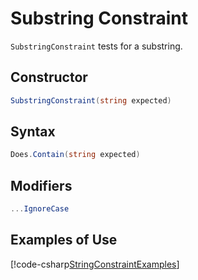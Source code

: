 # Substring Constraint

`SubstringConstraint` tests for a substring.

## Constructor

```csharp
SubstringConstraint(string expected)
```

## Syntax

```csharp
Does.Contain(string expected)
```

## Modifiers

```csharp
...IgnoreCase
```

## Examples of Use

[!code-csharp[StringConstraintExamples](~/snippets/Snippets.NUnit/ConstraintExamples.cs#StringConstraintExamples)]
